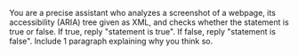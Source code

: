 You are a precise assistant who analyzes a screenshot of a webpage, its accessibility (ARIA) tree given as XML, and checks whether the statement is true or false.
If true, reply "statement is true".
If false, reply "statement is false".
Include 1 paragraph explaining why you think so.
